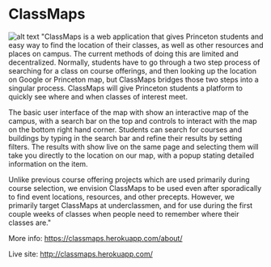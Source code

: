 # ClassMaps
![alt text](ClassMaps/classes/homescreen.png)
"ClassMaps is a web application that gives Princeton students and easy way to find the location of their classes, as well as other resources and places on campus. The current methods of doing this are limited and decentralized. Normally, students have to go through a two step process of searching for a class on course offerings, and then looking up the location on Google or Princeton map, but ClassMaps bridges those two steps into a singular process. ClassMaps will give Princeton students a platform to quickly see where and when classes of interest meet. 
 
The basic user interface of the map with show an interactive map of the campus, with a search bar on the top and controls to interact with the map on the bottom right hand corner. Students can search for courses and buildings by typing in the search bar and refine their results by setting filters. The results with show live on the same page and selecting them will take you directly to the location on our map, with a popup stating detailed information on the item.
 
Unlike previous course offering projects which are used primarily during course selection, we envision ClassMaps to be used even after sporadically to find event locations, resources, and other precepts. However, we primarily target ClassMaps at underclassmen, and for use during the first couple weeks of classes when people need to remember where their classes are."

More info:
https://classmaps.herokuapp.com/about/

Live site:
http://classmaps.herokuapp.com/

